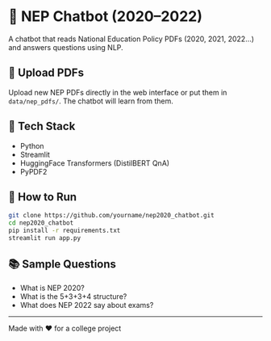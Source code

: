 # 🤖 NEP Chatbot (2020–2022)

A chatbot that reads National Education Policy PDFs (2020, 2021, 2022...) and answers questions using NLP.

## 📂 Upload PDFs
Upload new NEP PDFs directly in the web interface or put them in `data/nep_pdfs/`. The chatbot will learn from them.

## 🔧 Tech Stack
- Python
- Streamlit
- HuggingFace Transformers (DistilBERT QnA)
- PyPDF2

## 🚀 How to Run
```bash
git clone https://github.com/yourname/nep2020_chatbot.git
cd nep2020_chatbot
pip install -r requirements.txt
streamlit run app.py
```

## 📚 Sample Questions
- What is NEP 2020?
- What is the 5+3+3+4 structure?
- What does NEP 2022 say about exams?

---
Made with ❤️ for a college project
